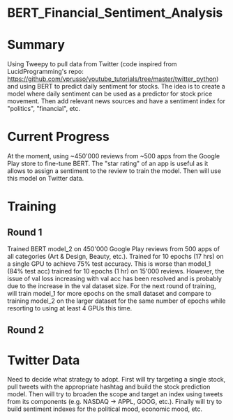 # BERT_Financial_Sentiment_Analysis

# Summary
Using Tweepy to pull data from Twitter (code inspired from LucidProgramming's repo: https://github.com/vprusso/youtube_tutorials/tree/master/twitter_python) and using BERT to predict daily sentiment for stocks. The idea is to create a model where daily sentiment can be used as a predictor for stock price movement. Then add relevant news sources and have a sentiment index for "politics", "financial", etc.

# Current Progress
At the moment, using ~450'000 reviews from ~500 apps from the Google Play store to fine-tune BERT. The "star rating" of an app is useful as it allows to assign a sentiment to the review to train the model. Then will use this model on Twitter data.

# Training

## Round 1
Trained BERT model_2 on 450'000 Google Play reviews from 500 apps of all categories (Art & Design, Beauty, etc.). Trained for 10 epochs (17 hrs) on a single GPU to achieve 75% test accuracy. This is worse than model_1 (84% test acc) trained for 10 epochs (1 hr) on 15'000 reviews. However, the issue of val loss increasing with val acc has been resolved and is probably due to the increase in the val dataset size. For the next round of training, will train model_1 for more epochs on the small dataset and compare to training model_2 on the larger dataset for the same number of epochs while resorting to using at least 4 GPUs this time.

## Round 2

# Twitter Data
Need to decide what strategy to adopt. First will try targeting a single stock, pull tweets with the appropriate hashtag and build the stock prediction model. Then will try to broaden the scope and target an index using tweets from its components (e.g. NASDAQ -> APPL, GOOG, etc.). Finally will try to build sentiment indexes for the political mood, economic mood, etc.
